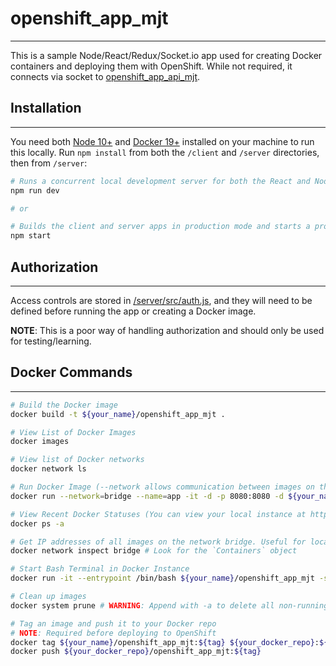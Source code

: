 # openshift_app_mjt
-------------------
This is a sample Node/React/Redux/Socket.io app used for creating Docker containers and deploying them with OpenShift. While not required, it connects via socket to [openshift_app_api_mjt](https://github.com/mjtischler/openshift_app_api_mjt).

## Installation
---------------
You need both [Node 10+](https://nodejs.org/en/download/) and [Docker 19+](https://docs.docker.com/install/) installed on your machine to run this locally. Run `npm install` from both the `/client` and `/server` directories, then from `/server`:

```bash
# Runs a concurrent local development server for both the React and Node apps, and watches for changes
npm run dev

# or

# Builds the client and server apps in production mode and starts a production instance
npm start
```

## Authorization
----------------
Access controls are stored in [/server/src/auth.js](https://github.com/mjtischler/openshift_app_mjt/blob/develop/server/src/auth.js), and they will need to be defined before running the app or creating a Docker image.

**NOTE**: This is a poor way of handling authorization and should only be used for testing/learning.

## Docker Commands
------------------
```bash
# Build the Docker image
docker build -t ${your_name}/openshift_app_mjt .

# View List of Docker Images
docker images

# View list of Docker networks
docker network ls

# Run Docker Image (--network allows communication between images on the same host)
docker run --network=bridge --name=app -it -d -p 8080:8080 -d ${your_name}/openshift_app_mjt

# View Recent Docker Statuses (You can view your local instance at http://localhost:8080/)
docker ps -a

# Get IP addresses of all images on the network bridge. Useful for local deploys.
docker network inspect bridge # Look for the `Containers` object

# Start Bash Terminal in Docker Instance
docker run -it --entrypoint /bin/bash ${your_name}/openshift_app_mjt -s

# Clean up images
docker system prune # WARNING: Append with -a to delete all non-running images

# Tag an image and push it to your Docker repo
# NOTE: Required before deploying to OpenShift
docker tag ${your_name}/openshift_app_mjt:${tag} ${your_docker_repo}:${tag}
docker push ${your_docker_repo}/openshift_app_mjt:${tag}
```













